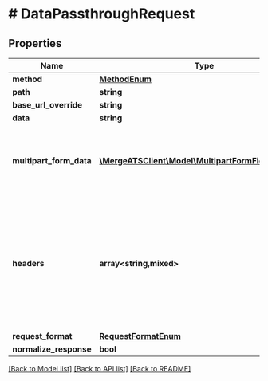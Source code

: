 # # DataPassthroughRequest

## Properties

Name | Type | Description | Notes
------------ | ------------- | ------------- | -------------
**method** | [**MethodEnum**](MethodEnum.md) |  |
**path** | **string** |  |
**base_url_override** | **string** |  | [optional]
**data** | **string** |  | [optional]
**multipart_form_data** | [**\MergeATSClient\Model\MultipartFormFieldRequest[]**](MultipartFormFieldRequest.md) | Pass an array of &#x60;MultipartFormField&#x60; objects in here instead of using the &#x60;data&#x60; param if &#x60;request_format&#x60; is set to &#x60;MULTIPART&#x60;. | [optional]
**headers** | **array<string,mixed>** | The headers to use for the request (Merge will handle the account&#39;s authorization headers). &#x60;Content-Type&#x60; header is required for passthrough. Choose content type corresponding to expected format of receiving server. | [optional]
**request_format** | [**RequestFormatEnum**](RequestFormatEnum.md) |  | [optional]
**normalize_response** | **bool** |  | [optional]

[[Back to Model list]](../../README.md#models) [[Back to API list]](../../README.md#endpoints) [[Back to README]](../../README.md)
